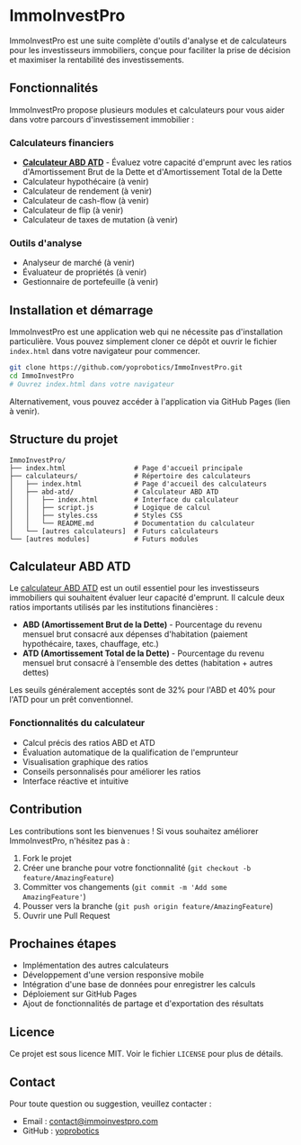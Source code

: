 # ImmoInvestPro

ImmoInvestPro est une suite complète d'outils d'analyse et de calculateurs pour les investisseurs immobiliers, conçue pour faciliter la prise de décision et maximiser la rentabilité des investissements.

## Fonctionnalités

ImmoInvestPro propose plusieurs modules et calculateurs pour vous aider dans votre parcours d'investissement immobilier :

### Calculateurs financiers

- **[Calculateur ABD ATD](calculateurs/abd-atd/)** - Évaluez votre capacité d'emprunt avec les ratios d'Amortissement Brut de la Dette et d'Amortissement Total de la Dette
- Calculateur hypothécaire (à venir)
- Calculateur de rendement (à venir)
- Calculateur de cash-flow (à venir)
- Calculateur de flip (à venir)
- Calculateur de taxes de mutation (à venir)

### Outils d'analyse

- Analyseur de marché (à venir)
- Évaluateur de propriétés (à venir)
- Gestionnaire de portefeuille (à venir)

## Installation et démarrage

ImmoInvestPro est une application web qui ne nécessite pas d'installation particulière. Vous pouvez simplement cloner ce dépôt et ouvrir le fichier `index.html` dans votre navigateur pour commencer.

```bash
git clone https://github.com/yoprobotics/ImmoInvestPro.git
cd ImmoInvestPro
# Ouvrez index.html dans votre navigateur
```

Alternativement, vous pouvez accéder à l'application via GitHub Pages (lien à venir).

## Structure du projet

```
ImmoInvestPro/
├── index.html                 # Page d'accueil principale
├── calculateurs/              # Répertoire des calculateurs
│   ├── index.html             # Page d'accueil des calculateurs
│   ├── abd-atd/               # Calculateur ABD ATD
│   │   ├── index.html         # Interface du calculateur
│   │   ├── script.js          # Logique de calcul
│   │   ├── styles.css         # Styles CSS
│   │   └── README.md          # Documentation du calculateur
│   └── [autres calculateurs]  # Futurs calculateurs
└── [autres modules]           # Futurs modules
```

## Calculateur ABD ATD

Le [calculateur ABD ATD](calculateurs/abd-atd/) est un outil essentiel pour les investisseurs immobiliers qui souhaitent évaluer leur capacité d'emprunt. Il calcule deux ratios importants utilisés par les institutions financières :

- **ABD (Amortissement Brut de la Dette)** - Pourcentage du revenu mensuel brut consacré aux dépenses d'habitation (paiement hypothécaire, taxes, chauffage, etc.)
- **ATD (Amortissement Total de la Dette)** - Pourcentage du revenu mensuel brut consacré à l'ensemble des dettes (habitation + autres dettes)

Les seuils généralement acceptés sont de 32% pour l'ABD et 40% pour l'ATD pour un prêt conventionnel.

### Fonctionnalités du calculateur

- Calcul précis des ratios ABD et ATD
- Évaluation automatique de la qualification de l'emprunteur
- Visualisation graphique des ratios
- Conseils personnalisés pour améliorer les ratios
- Interface réactive et intuitive

## Contribution

Les contributions sont les bienvenues ! Si vous souhaitez améliorer ImmoInvestPro, n'hésitez pas à :

1. Fork le projet
2. Créer une branche pour votre fonctionnalité (`git checkout -b feature/AmazingFeature`)
3. Committer vos changements (`git commit -m 'Add some AmazingFeature'`)
4. Pousser vers la branche (`git push origin feature/AmazingFeature`)
5. Ouvrir une Pull Request

## Prochaines étapes

- Implémentation des autres calculateurs
- Développement d'une version responsive mobile
- Intégration d'une base de données pour enregistrer les calculs
- Déploiement sur GitHub Pages
- Ajout de fonctionnalités de partage et d'exportation des résultats

## Licence

Ce projet est sous licence MIT. Voir le fichier `LICENSE` pour plus de détails.

## Contact

Pour toute question ou suggestion, veuillez contacter :
- Email : [contact@immoinvestpro.com](mailto:contact@immoinvestpro.com)
- GitHub : [yoprobotics](https://github.com/yoprobotics)
